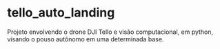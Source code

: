 # tello_auto_landing
Projeto envolvendo o drone DJI Tello e visão computacional, em python, visando o pouso autônomo em uma determinada base.
